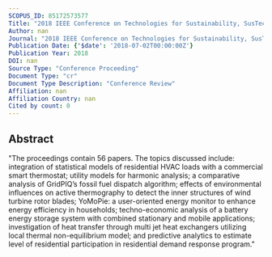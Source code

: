```yaml
---
SCOPUS_ID: 85172573577
Title: "2018 IEEE Conference on Technologies for Sustainability, SusTech 2018"
Author: nan
Journal: "2018 IEEE Conference on Technologies for Sustainability, SusTech 2018"
Publication Date: {'$date': '2018-07-02T00:00:00Z'}
Publication Year: 2018
DOI: nan
Source Type: "Conference Proceeding"
Document Type: "cr"
Document Type Description: "Conference Review"
Affiliation: nan
Affiliation Country: nan
Cited by count: 0
---
```


## Abstract
"The proceedings contain 56 papers. The topics discussed include: integration of statistical models of residential HVAC loads with a commercial smart thermostat; utility models for harmonic analysis; a comparative analysis of GridPIQ’s fossil fuel dispatch algorithm; effects of environmental influences on active thermography to detect the inner structures of wind turbine rotor blades; YoMoPie: a user-oriented energy monitor to enhance energy efficiency in households; techno-economic analysis of a battery energy storage system with combined stationary and mobile applications; investigation of heat transfer through multi jet heat exchangers utilizing local thermal non-equilibrium model; and predictive analytics to estimate level of residential participation in residential demand response program."
